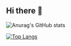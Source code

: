 ## Hi there 👋

<!--
**JeongMin-S/JeongMin-S** is a ✨ _special_ ✨ repository because its `README.md` (this file) appears on your GitHub profile.

Here are some ideas to get you started:

- 🔭 I’m currently working on ...
- 🌱 I’m currently learning ...
- 👯 I’m looking to collaborate on ...
- 🤔 I’m looking for help with ...
- 💬 Ask me about ...
- 📫 How to reach me: ...
- 😄 Pronouns: ...
- ⚡ Fun fact: ...
-->
![Anurag's GitHub stats](https://github-readme-stats.vercel.app/api?username=JeongMin-S&show_icons=true&theme=defalt)

[![Top Langs](https://github-readme-stats.vercel.app/api/top-langs/?username=JeongMin-S)](https://github.com/anuraghazra/github-readme-stats)
